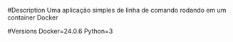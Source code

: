 #Description
Uma aplicação simples de linha de comando rodando em um container Docker

#Versions
Docker=24.0.6
Python=3
